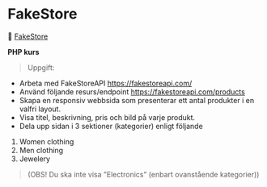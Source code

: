 # FakeStore
:link: [FakeStore](https://fakestore-projekt.herokuapp.com/)

 **PHP kurs**
>Uppgift:
- Arbeta med FakeStoreAPI https://fakestoreapi.com/
- Använd följande resurs/endpoint https://fakestoreapi.com/products
- Skapa en responsiv webbsida som presenterar ett antal produkter i en valfri layout.
- Visa titel, beskrivning, pris och bild på varje produkt.
- Dela upp sidan i 3 sektioner (kategorier) enligt följande 
1. Women clothing
2. Men clothing
3. Jewelery  
> (OBS! Du ska inte visa ”Electronics” (enbart ovanstående kategorier))
